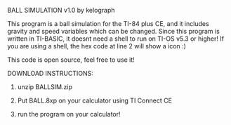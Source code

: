 BALL SIMULATION v1.0 by kelograph

This program is a ball simulation for the TI-84 plus CE, and it includes gravity and speed variables which can be changed.
Since this program is written in TI-BASIC, it doesnt need a shell to run on TI-OS v5.3 or higher!
If you are using a shell, the hex code at line 2 will show a icon :)

This code is open source, feel free to use it!

DOWNLOAD INSTRUCTIONS:
1) unzip BALLSIM.zip

2) Put BALL.8xp on your calculator using TI Connect CE
 
3) run the program on your calculator!

